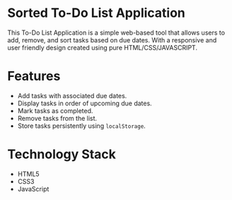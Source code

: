 # Sorted To-Do List Application

This To-Do List Application is a simple web-based tool that allows users to add, remove, and sort tasks based on due dates. With a responsive and user friendly design created using pure HTML/CSS/JAVASCRIPT.

# Features

- Add tasks with associated due dates.
- Display tasks in order of upcoming due dates.
- Mark tasks as completed.
- Remove tasks from the list.
- Store tasks persistently using `localStorage`.

# Technology Stack

- HTML5
- CSS3
- JavaScript
